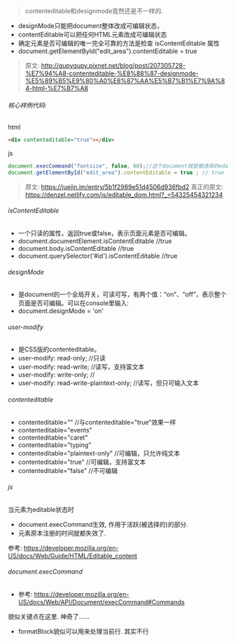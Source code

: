 > contenteditable和designmode竟然还是不一样的.

- designMode只能把document整体改成可编辑状态，
- contentEditable可以把任何HTML元素改成可编辑状态
- 确定元素是否可编辑的唯一完全可靠的方法是检查 isContentEditable 属性
- document.getElementById("edit_area").contentEditable = true 

> 原文: http://qupyqupy.pixnet.net/blog/post/207305728-%E7%94%A8-contenteditable-%E8%88%87-designmode-%E5%89%B5%E9%80%A0%E8%87%AA%E5%B7%B1%E7%9A%84-html-%E7%B7%A8

###### 核心样例代码: 

html

```html
<div contenteditable="true"></div>
```



js

```js
document.execCommand("fontsize", false, 60);//这个document就是被选择的edatable元素.
document.getElementById("edit_area").contentEditable = true ; // true || false 
```



> 原文: https://juejin.im/entry/5b1f2989e51d4506d936fbd2
> 真正的原文: https://denzel.netlify.com/js/editable_dom.html?_=54325454321234

###### isContentEditable

- 一个只读的属性，返回true或false，表示页面元素是否可编辑。
- document.documentElement.isContentEditable   //true
- document.body.isContentEditable   //true
- document.querySelector('#id').isContentEditable   //true

###### designMode

- 是document的一个全局开关，可读可写，有两个值：“on”、“off”，表示整个页面是否可编辑。可以在console里输入: 
- document.designMode = 'on'

###### user-modify

- 是CSS版的contenteditable。
- user-modify: read-only;   //只读
- user-modify: read-write;  //读写，支持富文本
- user-modify: write-only;  //
- user-modify: read-write-plaintext-only;  //读写，但只可输入文本

###### contenteditable

- contenteditable=""  //与contenteditable="true"效果一样
- contenteditable="events"
- contenteditable="caret"
- contenteditable="typing"
- contenteditable="plaintext-only"  //可编辑，只允许纯文本
- contenteditable="true"			//可编辑，支持富文本
- contenteditable="false"     //不可编辑

###### js

当元素为editable状态时

- document.execCommand生效, 作用于活跃(被选择的)的部分. 
- 元素原本注册的时间就都失效了.

参考: https://developer.mozilla.org/en-US/docs/Web/Guide/HTML/Editable_content

###### document.execCommand

- 参考: https://developer.mozilla.org/en-US/docs/Web/API/Document/execCommand#Commands

貌似关键点在这里. 神奇了......

- formatBlock貌似可以用来处理当前行.  其实不行